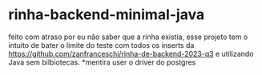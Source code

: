 # rinha-backend-minimal-java

feito com atraso por eu não saber que a rinha existia, esse projeto tem o intuito de bater o limite do teste com todos os inserts da https://github.com/zanfranceschi/rinha-de-backend-2023-q3 e utilizando Java sem bilbiotecas. *mentira user o driver do postgres
